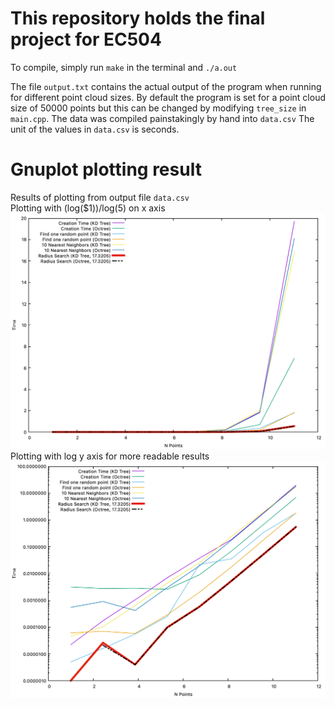 # This repository holds the final project for EC504

To compile, simply run ``make`` in the terminal and ``./a.out``


The file ``output.txt`` contains the actual output of the program when running for different point cloud sizes. By default the program is set for a point cloud size of 50000 points but this can be changed by modifying ``tree_size`` in ``main.cpp``. The data was compiled painstakingly by hand into ``data.csv`` The unit of the values in ``data.csv`` is seconds. 

# Gnuplot plotting result
Results of plotting from output file ``data.csv``<br>
Plotting with (log($1))/log(5) on x axis 
![Plot](https://github.com/TimZhun/ec504/blob/main/img/Plot%20with%20log%20over%20log.png?raw=true?raw=true)
Plotting with log y axis for more readable results
![Plot](https://github.com/TimZhun/ec504/blob/main/img/log%20y%20axis.png?raw=true?raw=true?raw=true)
